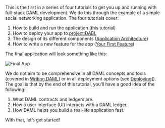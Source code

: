 This is the first in a series of four tutorials to get you up and running with full-stack DAML development. We do this through the example of a simple social networking application. The four tutorials cover:

1. How to build and run the application (this tutorial)
1. How to deploy your app to [project:DABL](https://projectdabl.com)
1. The design of its different components ([Application Architecture](https://docs.daml.com/getting-started/app-architecture.html))
1. How to write a new feature for the app ([Your First Feature](https://daml.com/learn/getting-started/your-first-feature/))

The final application will look something like this:

![Final App](/daml/courses/getting-started/build-and-run/assets/gsg_better.gif)

We do not aim to be comprehensive in all DAML concepts and tools (covered in [Writing DAML](https://docs.daml.com/daml/intro/0_Intro.html)) or in all deployment options (see [Deploying](https://docs.daml.com/deploy/index.html)]). The goal is that by the end of this tutorial, you’ll have a good idea of the following:

1. What DAML contracts and ledgers are.
1. How a user interface (UI) interacts with a DAML ledger.
1. How DAML helps you build a real-life application fast.

With that, let’s get started!
